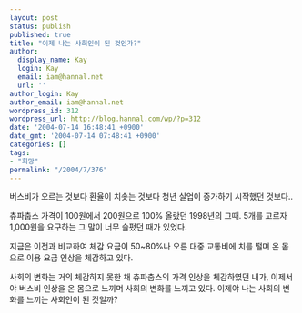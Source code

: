 ```yaml
---
layout: post
status: publish
published: true
title: "이제 나는 사회인이 된 것인가?"
author:
  display_name: Kay
  login: Kay
  email: iam@hannal.net
  url: ''
author_login: Kay
author_email: iam@hannal.net
wordpress_id: 312
wordpress_url: http://blog.hannal.com/wp/?p=312
date: '2004-07-14 16:48:41 +0900'
date_gmt: '2004-07-14 07:48:41 +0900'
categories: []
tags:
- "희망"
permalink: "/2004/7/376"
---
```

<p>버스비가 오르는 것보다 환율이 치솟는 것보다 청년 실업이 증가하기 시작했던 것보다..</p>
<p>츄파춥스 가격이 100원에서 200원으로 100% 올랐던 1998년의 그때. 5개를 고르자 1,000원을 요구하는 그 말이 너무 슬펐던 때가 있었다.</p>
<p>지금은 이전과 비교하여 체감 요금이 50~80%나 오른 대중 교통비에 치를 떨며 온 몸으로 이용 요금 인상을 체감하고 있다.</p>
<p>사회의 변화는 거의 체감하지 못한 채 츄파춥스의 가격 인상을 체감하였던 내가, 이제서야 버스비 인상을 온 몸으로 느끼며 사회의 변화를 느끼고 있다. 이제야 나는 사회의 변화를 느끼는 사회인이 된 것일까?</p>
